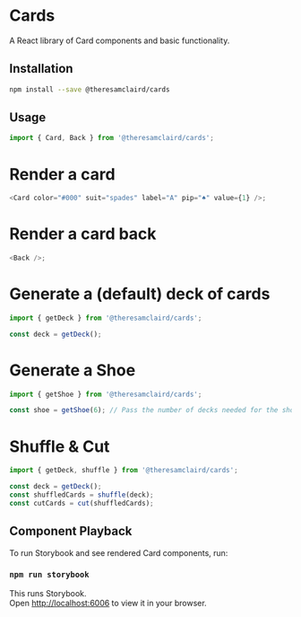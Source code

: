 # Cards

A React library of Card components and basic functionality.

## Installation

```bash
npm install --save @theresamclaird/cards
```

## Usage

```js
import { Card, Back } from '@theresamclaird/cards';
```

# Render a card

```js
<Card color="#000" suit="spades" label="A" pip="♠" value={1} />;
```

# Render a card back

```js
<Back />;
```

# Generate a (default) deck of cards

```js
import { getDeck } from '@theresamclaird/cards';

const deck = getDeck();
```

# Generate a Shoe

```js
import { getShoe } from '@theresamclaird/cards';

const shoe = getShoe(6); // Pass the number of decks needed for the shoe.
```

# Shuffle & Cut

```js
import { getDeck, shuffle } from '@theresamclaird/cards';

const deck = getDeck();
const shuffledCards = shuffle(deck);
const cutCards = cut(shuffledCards);
```

## Component Playback

To run Storybook and see rendered Card components, run:

### `npm run storybook`

This runs Storybook.\
Open [http://localhost:6006](http//localhost:6006) to view it in your browser.

